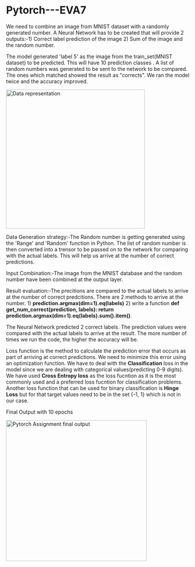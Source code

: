 # Pytorch---EVA7
We need to combine an image from MNIST dataset with a randomly generated number. A Neural Network has to be created that will provide 2 outputs:-1) Correct label prediction of the image 2) Sum of the image and the random number.


The model generated 'label 5' as the image from the train_set(MNIST dataset) to be predicted. This will have 10 prediction classes . A list of random numbers was generated to be sent to the network to be compared. The ones which matched showed the result as "corrects". We ran the model twice and the accuracy improved.

<img width="380" alt="Data representation" src="https://user-images.githubusercontent.com/90223404/137543380-d2c14b85-42d2-448c-b05d-8cb2167afb27.png">


Data Generation strategy:-The Random number is getting generated using the 'Range' and 'Random' function in Python. The list of random number is then converted into a trensor to be passed on to the network for comparing with the actual labels. This will help us arrive at the number of correct predictions.



Input Combination:-The image from the MNIST database and the random number have been combined at the output layer.



Result evaluation:-The precitions are compared to the actual labels to arrive at the number of correct predcitions. There are 2 methods to arrive at the number.  1) **prediction.argmax(dim=1).eq(labels)** 2) write a function **def get_num_correct(prediction, labels):    return prediction.argmax(dim=1).eq(labels).sum().item()**.


The Neural Network predicted 2 correct labels. The prediction values were compared with the actual labels to arrive at the result. The more number of times we run the code, the higher the accuracy will be.



Loss function is the method to calculate the prediction error that occurs as part of arriving at correct predictions. We need to minimize this error using an optimization function. We have to deal with the  **Classification** loss in the model since we are dealing with categorical values(predicting 0-9 digits). We have used **Cross Entropy loss** as the loss fucntion as it is the most commonly used and a preferred loss fucntion for classification problems. Another loss function that can be used for binary classification is **Hinge Loss** but for that target values need to be in the set {-1, 1} which is not in our case.


Final Output with 10 epochs

<img width="385" alt="Pytorch Assignment final output" src="https://user-images.githubusercontent.com/90223404/137546118-687d82bc-4aec-49c4-8705-1b0cacac3130.png">
